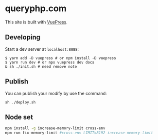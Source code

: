 # queryphp.com

This site is built with [VuePress](https://vuepress.vuejs.org). 

## Developing

Start a dev server at `localhost:8088`:

```
$ yarn add -D vuepress # or npm install -D vuepress
$ yarn run dev # or npx vuepress dev docs
& sh ./init.sh # need remove note
```

## Publish

You can publish your modify by use the command:

```
sh ./deploy.sh
```

## Node set

``` sh
npm install -g increase-memory-limit cross-env
npm run fix-memory-limit #cross-env LIMIT=8192 increase-memory-limit
```
